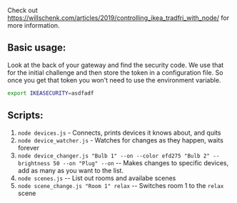 Check out https://willschenk.com/articles/2019/controlling_ikea_tradfri_with_node/ for more information.

## Basic usage:

Look at the back of your gateway and find the security code.  We use that for the initial challenge and then store the token in a configuration file.  So once you get that token you won't need to use the environment variable.

```bash
export IKEASECURITY=asdfadf
```


## Scripts:

1. `node devices.js` - Connects, prints devices it knows about, and quits
2. `node device_watcher.js` - Watches for changes as they happen, waits forever
3. `node device_changer.js "Bulb 1" --on --color efd275 "Bulb 2" --brightness 50 --on "Plug" --on` -- Makes changes to specific devices, add as many as you want to the list.
4. `node scenes.js` -- List out rooms and availabe scenes
5. `node scene_change.js "Room 1" relax` -- Switches room 1 to the `relax` scene
